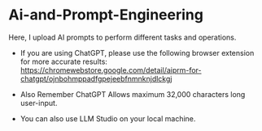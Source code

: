 # Ai-and-Prompt-Engineering

Here, I upload AI prompts to perform different tasks and operations.

- If you are using ChatGPT, please use the following browser extension for more accurate results: https://chromewebstore.google.com/detail/aiprm-for-chatgpt/ojnbohmppadfgpejeebfnmnknjdlckgj
- Also Remember ChatGPT Allows maximum 32,000 characters long user-input.


- You can also use LLM Studio on your local machine.
